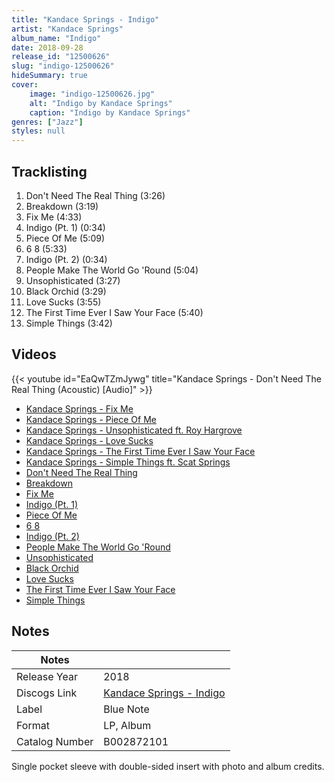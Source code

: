 ```yaml
---
title: "Kandace Springs - Indigo"
artist: "Kandace Springs"
album_name: "Indigo"
date: 2018-09-28
release_id: "12500626"
slug: "indigo-12500626"
hideSummary: true
cover:
    image: "indigo-12500626.jpg"
    alt: "Indigo by Kandace Springs"
    caption: "Indigo by Kandace Springs"
genres: ["Jazz"]
styles: null
---
```


## Tracklisting
1. Don't Need The Real Thing (3:26)
2. Breakdown   (3:19)
3. Fix Me (4:33)
4. Indigo (Pt. 1) (0:34)
5. Piece Of Me (5:09)
6. 6 8 (5:33)
7. Indigo (Pt. 2) (0:34)
8. People Make The World Go 'Round (5:04)
9. Unsophisticated  (3:27)
10. Black Orchid (3:29)
11. Love Sucks (3:55)
12. The First Time Ever I Saw Your Face (5:40)
13. Simple Things  (3:42)

## Videos
{{< youtube id="EaQwTZmJywg" title="Kandace Springs - Don't Need The Real Thing (Acoustic) [Audio]" >}}
- [Kandace Springs - Fix Me](https://www.youtube.com/watch?v=oXmtRxZKVFo)
- [Kandace Springs - Piece Of Me](https://www.youtube.com/watch?v=vfSHvk0wGko)
- [Kandace Springs - Unsophisticated ft. Roy Hargrove](https://www.youtube.com/watch?v=yuMkMu8keXE)
- [Kandace Springs - Love Sucks](https://www.youtube.com/watch?v=Q05BJUp463I)
- [Kandace Springs - The First Time Ever I Saw Your Face](https://www.youtube.com/watch?v=MH-vKaz8Bh0)
- [Kandace Springs - Simple Things ft. Scat Springs](https://www.youtube.com/watch?v=xWfhCs8wiUo)
- [Don't Need The Real Thing](https://www.youtube.com/watch?v=iJe4aCuOQKI)
- [Breakdown](https://www.youtube.com/watch?v=Ts27-PpIp-4)
- [Fix Me](https://www.youtube.com/watch?v=y4RUQa_oxRs)
- [Indigo (Pt. 1)](https://www.youtube.com/watch?v=XN_X7XGIArw)
- [Piece Of Me](https://www.youtube.com/watch?v=BpIpvLQpMhk)
- [6 8](https://www.youtube.com/watch?v=UaI38Zy-K1g)
- [Indigo (Pt. 2)](https://www.youtube.com/watch?v=Zm72L36G--w)
- [People Make The World Go 'Round](https://www.youtube.com/watch?v=vgsqJCIKtvc)
- [Unsophisticated](https://www.youtube.com/watch?v=zC0y-00d00w)
- [Black Orchid](https://www.youtube.com/watch?v=d1zHnWNKTBE)
- [Love Sucks](https://www.youtube.com/watch?v=f9fLJt5sqrY)
- [The First Time Ever I Saw Your Face](https://www.youtube.com/watch?v=XwwSU8O5X5M)
- [Simple Things](https://www.youtube.com/watch?v=pL5jn3LRl6w)


## Notes

| Notes          |             |
| ---------------| ----------- |
| Release Year   | 2018 |
| Discogs Link   | [Kandace Springs - Indigo](https://www.discogs.com/release/12500626-Kandace-Springs-Indigo) |
| Label          | Blue Note |
| Format         | LP, Album |
| Catalog Number | B002872101 |

Single pocket sleeve with double-sided insert with photo and album credits.

